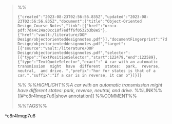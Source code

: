 
>%%
>```annotation-json
>{"created":"2023-08-23T02:56:56.835Z","updated":"2023-08-23T02:56:56.835Z","document":{"title":"Object-Oriented Design_Course Notes","link":[{"href":"urn:x-pdf:7da4c24ac0cc18f7edff6f0532b3b8e5"},{"href":"vault:/literature/OOP Design/objectorienteddesignnotes.pdf"}],"documentFingerprint":"7da4c24ac0cc18f7edff6f0532b3b8e5"},"uri":"vault:/literature/OOP Design/objectorienteddesignnotes.pdf","target":[{"source":"vault:/literature/OOP Design/objectorienteddesignnotes.pdf","selector":[{"type":"TextPositionSelector","start":122479,"end":122589},{"type":"TextQuoteSelector","exact":" A car with an automatic transmission  might  have  different  states:  park,  reverse,  neutral,  and drive. ","prefix":"hor for states is that of a car.","suffix":"If a car is in reverse, it can o"}]}]}
>```
>%%
>*%%HIGHLIGHT%%A car with an automatic transmission  might  have  different  states:  park,  reverse,  neutral,  and drive.*
>%%LINK%%[[#^c8r4lmqp7u6|show annotation]]
>%%COMMENT%%
>
>%%TAGS%%
>
^c8r4lmqp7u6